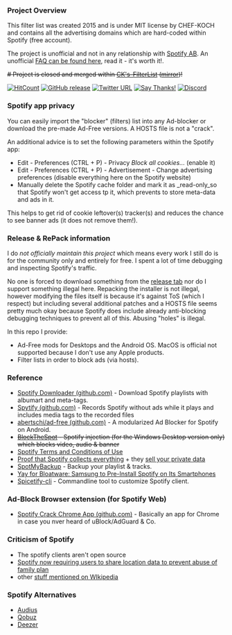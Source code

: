 ### Project Overview 

This filter list was created 2015 and is under MIT license by CHEF-KOCH and contains all the advertising domains which are hard-coded within Spotify (free account). <br/>

The project is unofficial and not in any relationship with [Spotify AB](https://en.wikipedia.org/wiki/Spotify). An unofficial [FAQ can be found here](https://github.com/CHEF-KOCH/Spotify-Ad-free/blob/master/Spotify%20FAQ.md), read it - it's worth it!. <br/> 

~~# Project is closed and merged within [CK's-FilterList](https://github.com/CHEF-KOCH/CKs-FilterList) ([mirror](https://gitlab.com/CHEF-KOCH/cks-filterlist))!~~

[![HitCount](http://hits.dwyl.io/CHEF-KOCH/Spotify-Ad-free.svg)](http://hits.dwyl.io/CHEF-KOCH/Spotify-Ad-free)
[![GitHub release](https://img.shields.io/github/release/CHEF-KOCH/Spotify-Ad-free.svg?label=Latest%20Release&style=popout)](https://github.com/CHEF-KOCH/Spotify-Ad-free/releases/latest)
[![Twitter URL](https://img.shields.io/twitter/url/https/twitter.com/fold_left.svg?style=social&label=Follow%20%40CHEF-KOCH)](https://twitter.com/CKsTechNews)
[![Say Thanks!](https://img.shields.io/badge/Say%20Thanks-!-1EAEDB.svg)](https://saythanks.io/to/CHEF-KOCH)
[![Discord](https://discordapp.com/api/guilds/418256415874875402/widget.png)](https://discord.me/CHEF-KOCH)


### Spotify app privacy

You can easily import the "blocker" (filters) list into any Ad-blocker or download the pre-made Ad-Free versions. A HOSTS file is not a "crack". 

An additional advice is to set the following parameters within the Spotify app:

- Edit - Preferences (CTRL + P) - Privacy _Block all cookies..._ (enable it)
- Edit - Preferences (CTRL + P) - Advertisement - Change advertising preferences (disable everything here on the Spotify website)
- Manually delete the Spotify cache folder and mark it as _read-only_so that Spotify won't get access tp it, which prevents to store meta-data and ads in it. 

This helps to get rid of cookie leftover(s) tracker(s) and reduces the chance to see banner ads (it does not remove them!). 


### Release & RePack information

I do _not officially maintain this project_ which means every work I still do is for the community only and entirely for free. I spent a lot of time debugging and inspecting Spotify's traffic. 

No one is forced to download something from the [release tab](https://github.com/CHEF-KOCH/Spotify-Ad-free/releases) nor do I support something illegal here. Repacking the installer is not illegal, however modifying the files itself is because it's against ToS (which I respect) but including several additional patches and a HOSTS file seems pretty much okay because Spotify does include already anti-blocking debugging techniques to prevent all of this. Abusing "holes" is illegal. 

In this repo I provide:
* Ad-Free mods for Desktops and the Android OS. MacOS is official not supported because I don't use any Apple products.
* Filter lists in order to block ads (via hosts).


### Reference
* [Spotify Downloader (github.com)](https://github.com/ritiek/spotify-downloader) - Download Spotify playlists with albumart and meta-tags.
* [Spytify (github.com)](https://github.com/jwallet/spy-spotify) - Records Spotify without ads while it plays and includes media tags to the recorded files
* [abertschi/ad-free (github.com)](http://adfree.abertschi.ch) - A modularized Ad Blocker for Spotify on Android.  
* ~~[BlockTheSpot](https://github.com/master131/BlockTheSpot/) - Spotify injection (for the Windows Desktop version only) which blocks video, audio & banner~~
* [Spotify Terms and Conditions of Use](https://www.spotify.com/us/legal/end-user-agreement/#s9)
* [Proof that Spotify collects everything](https://twitter.com/steipete/status/1025024813889478656) + they [sell your private data](https://betanews.com/2016/07/22/spotify-sells-user-data-to-advertisers/)
* [SpotMyBackup](https://github.com/secuvera/SpotMyBackup) - Backup your playlist & tracks.
* [Yay for Bloatware: Samsung to Pre-Install Spotify on Its Smartphones](https://news.softpedia.com/news/yay-for-bloatware-samsung-to-pre-install-spotify-on-its-smartphones-525250.shtml)
* [Spicetify-cli](https://github.com/khanhas/spicetify-cli) - Commandline tool to customize Spotify client.


### Ad-Block Browser extension (for Spotify Web)
* [Spotify Crack Chrome App (github.com)](https://github.com/sooxiaotong/spotify-crack-chrome-app) - Basically an app for Chrome in case you nver heard of uBlock/AdGuard & Co. 


### Criticism of Spotify
- The spotify clients aren't open source
- [Spotify now requiring users to share location data to prevent abuse of family plan](https://9to5mac.com/2019/09/12/spottily-family-plan-location/)
- other [stuff mentioned on WIkipedia](https://en.wikipedia.org/wiki/Criticism_of_Spotify)


### Spotify Alternatives
* [Audius](https://audius.co/)
* [Qobuz](https://www.qobuz.com/gb-en/discover)
* [Deezer](https://www.deezer.com/en/)

